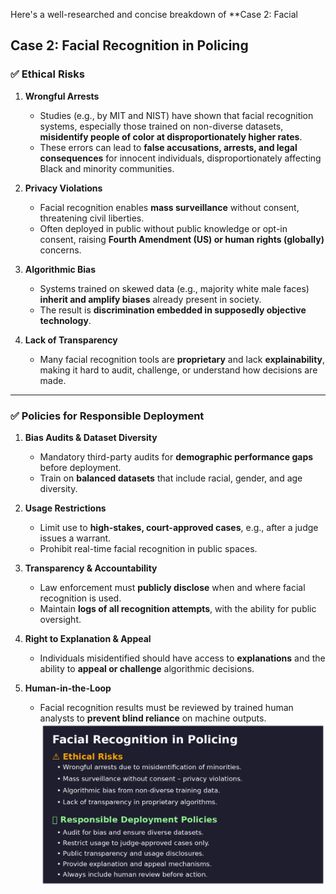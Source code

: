 Here's a well-researched and concise breakdown of **Case 2: Facial 
## **Case 2: Facial Recognition in Policing**

### ✅ **Ethical Risks**

1. **Wrongful Arrests**

   * Studies (e.g., by MIT and NIST) have shown that facial recognition systems, especially those trained on non-diverse datasets, **misidentify people of color at disproportionately higher rates**.
   * These errors can lead to **false accusations, arrests, and legal consequences** for innocent individuals, disproportionately affecting Black and minority communities.

2. **Privacy Violations**

   * Facial recognition enables **mass surveillance** without consent, threatening civil liberties.
   * Often deployed in public without public knowledge or opt-in consent, raising **Fourth Amendment (US) or human rights (globally)** concerns.

3. **Algorithmic Bias**

   * Systems trained on skewed data (e.g., majority white male faces) **inherit and amplify biases** already present in society.
   * The result is **discrimination embedded in supposedly objective technology**.

4. **Lack of Transparency**

   * Many facial recognition tools are **proprietary** and lack **explainability**, making it hard to audit, challenge, or understand how decisions are made.

---

### ✅ **Policies for Responsible Deployment**

1. **Bias Audits & Dataset Diversity**

   * Mandatory third-party audits for **demographic performance gaps** before deployment.
   * Train on **balanced datasets** that include racial, gender, and age diversity.

2. **Usage Restrictions**

   * Limit use to **high-stakes, court-approved cases**, e.g., after a judge issues a warrant.
   * Prohibit real-time facial recognition in public spaces.

3. **Transparency & Accountability**

   * Law enforcement must **publicly disclose** when and where facial recognition is used.
   * Maintain **logs of all recognition attempts**, with the ability for public oversight.

4. **Right to Explanation & Appeal**

   * Individuals misidentified should have access to **explanations** and the ability to **appeal or challenge** algorithmic decisions.

5. **Human-in-the-Loop**

   * Facial recognition results must be reviewed by trained human analysts to **prevent blind reliance** on machine outputs.
![image alt](https://github.com/paulkeysdev/AI-Ethics-Assignment-wk7/blob/3dcb94958b1cb944f5bcbc2a37cc22793ee0f432/IMGS/img2)


